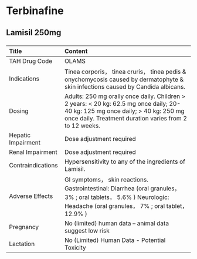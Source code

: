 # Terbinafine

## Lamisil 250mg

##### 

| Title              | Content                                                                                                                                                                                   |
|:-------------------|:------------------------------------------------------------------------------------------------------------------------------------------------------------------------------------------|
| TAH Drug Code      | OLAMS                                                                                                                                                                                     |
| Indications        | Tinea corporis， tinea cruris， tinea pedis & onychomycosis caused by dermatophyte & skin infections caused by Candida albicans.                                                          |
| Dosing             | Adults: 250 mg orally once daily. Children > 2 years: < 20 kg: 62.5 mg once daily; 20-40 kg: 125 mg once daily; > 40 kg: 250 mg once daily. Treatment duration varies from 2 to 12 weeks. |
| Hepatic Impairment | Dose adjustment required                                                                                                                                                                  |
| Renal Impairment   | Dose adjustment required                                                                                                                                                                  |
| Contraindications  | Hypersensitivity to any of the ingredients of Lamisil.                                                                                                                                    |
| Adverse Effects    | GI symptoms， skin reactions. Gastrointestinal: Diarrhea (oral granules， 3% ; oral tablets， 5.6% ) Neurologic: Headache (oral granules， 7% ; oral tablet， 12.9% )                     |
| Pregnancy          | No (limited) human data – animal data suggest low risk                                                                                                                                    |
| Lactation          | No (Limited) Human Data - Potential Toxicity                                                                                                                                              |

